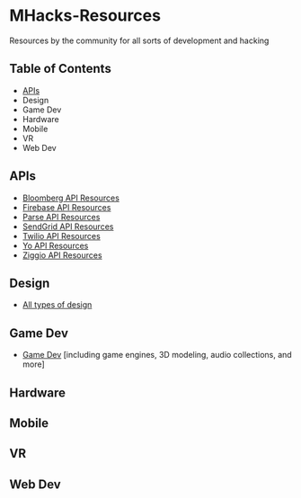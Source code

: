 MHacks-Resources
=======================================
Resources by the community for all sorts of development and hacking

## Table of Contents
- [APIs](#apis)
- Design
- Game Dev
- Hardware
- Mobile
- VR
- Web Dev

APIs
---------
- [Bloomberg API Resources](https://www.reddit.com/r/MHacksBloom/)
- [Firebase API Resources](https://www.reddit.com/r/MHacksFirebase/)
- [Parse API Resources](https://www.reddit.com/r/MHacksParse/)
- [SendGrid API Resources](https://www.reddit.com/r/MHacksSendGrid/)
- [Twilio API Resources](https://www.reddit.com/r/MHacksTwilio/)
- [Yo API Resources](https://www.reddit.com/r/MHacksYo/)
- [Ziggio API Resources](https://www.reddit.com/r/MHacksZiggio/)

Design
----------
- [All types of design](https://www.reddit.com/r/MHacksDesign/)

Game Dev
----------
- [Game Dev](https://www.reddit.com/r/MHacksGameDev/) [including game engines, 3D modeling, audio collections, and more]

Hardware
----------

Mobile
----------

VR
----------

Web Dev
----------
